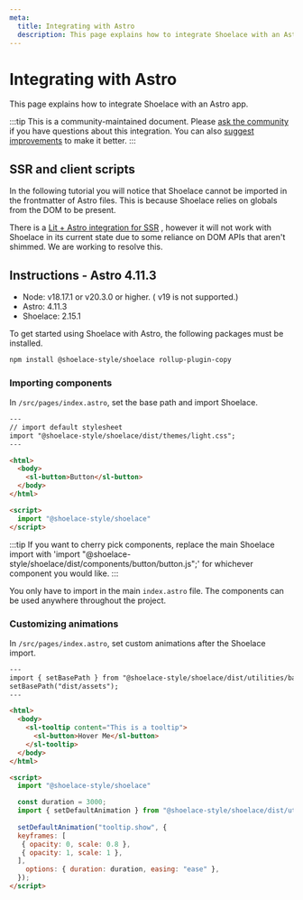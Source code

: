 ```yaml
---
meta:
  title: Integrating with Astro
  description: This page explains how to integrate Shoelace with an Astro app.
---
```


# Integrating with Astro

This page explains how to integrate Shoelace with an Astro app.

:::tip
This is a community-maintained document. Please [ask the community](/resources/community) if you have questions about this integration. You can also [suggest improvements](https://github.com/shoelace-style/shoelace/blob/next/docs/tutorials/integrating-with-astro.md) to make it better.
:::
## SSR and client scripts

In the following tutorial you will notice that Shoelace cannot be imported in the frontmatter of Astro files. This is because Shoelace relies on globals from the DOM to be present.

There is a [Lit + Astro integration for SSR](https://docs.astro.build/en/guides/integrations-guide/lit/) , however it will not work with Shoelace in its current state due to some reliance on DOM APIs that aren't shimmed. We are working to resolve this.
## Instructions - Astro 4.11.3

- Node: v18.17.1 or v20.3.0 or higher. ( v19 is not supported.)
- Astro: 4.11.3
- Shoelace: 2.15.1

To get started using Shoelace with Astro, the following packages must be installed.

```bash
npm install @shoelace-style/shoelace rollup-plugin-copy
```



### Importing components

In `/src/pages/index.astro`, set the base path and import Shoelace.

```html
---
// import default stylesheet
import "@shoelace-style/shoelace/dist/themes/light.css";
---

<html>
  <body>
    <sl-button>Button</sl-button>
  </body>
</html>

<script>
  import "@shoelace-style/shoelace"
</script>

```

:::tip
If you want to cherry pick components, replace the main Shoelace import with 'import "@shoelace-style/shoelace/dist/components/button/button.js";' for whichever component you would like.
:::

You only have to import in the main `index.astro` file. The components can be used anywhere throughout the project.

### Customizing animations

In `/src/pages/index.astro`, set custom animations after the Shoelace import.

```html
---
import { setBasePath } from "@shoelace-style/shoelace/dist/utilities/base-path.js";
setBasePath("dist/assets");
---

<html>
  <body>
    <sl-tooltip content="This is a tooltip">
      <sl-button>Hover Me</sl-button>
    </sl-tooltip>
  </body>
</html>

<script>
  import "@shoelace-style/shoelace"

  const duration = 3000;
  import { setDefaultAnimation } from "@shoelace-style/shoelace/dist/utilities/animation-registry.js";
  
  setDefaultAnimation("tooltip.show", {
  keyframes: [
   { opacity: 0, scale: 0.8 },
   { opacity: 1, scale: 1 },
  ],
    options: { duration: duration, easing: "ease" },
  });
</script>

```

